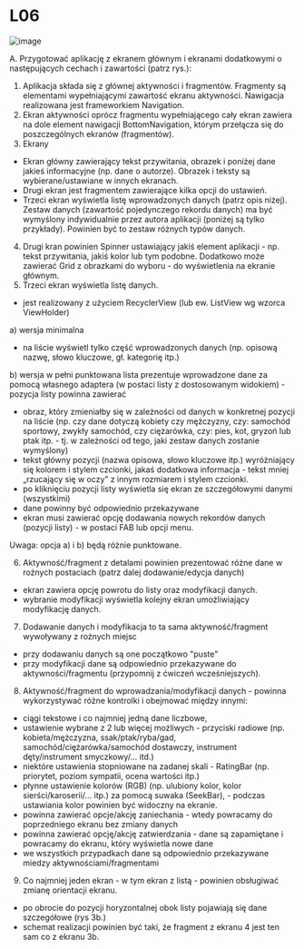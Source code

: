 # L06
![image](https://user-images.githubusercontent.com/92735548/147852565-630697ab-056c-4793-8031-aeff2d86577c.png)

A. Przygotować aplikację z ekranem głównym i ekranami dodatkowymi o następujących cechach i zawartości (patrz rys.):

1. Aplikacja składa się z głównej aktywności i fragmentów. Fragmenty są elementami wypełniającymi zawartość ekranu aktywności. Nawigacja realizowana jest frameworkiem Navigation.
3. Ekran aktywności oprócz fragmentu wypełniającego cały ekran zawiera na dole element nawigacji BottomNavigation, którym przełącza się do poszczególnych ekranów (fragmentów).
4. Ekrany
- Ekran główny zawierający tekst przywitania, obrazek i poniżej dane jakieś informacyjne (np. dane o autorze). 
Obrazek i teksty są wybierane/ustawiane w innych ekranach.
- Drugi ekran jest fragmentem zawierające kilka opcji do ustawień.
- Trzeci ekran wyświetla listę wprowadzonych danych (patrz opis niżej).
Zestaw danych (zawartość pojedynczego rekordu danych) ma być wymyślony indywidualnie przez autora aplikacji (poniżej są tylko przykłady). Powinien być to zestaw różnych typów danych.
4. Drugi kran powinien Spinner ustawiający jakiś element aplikacji - np. tekst przywitania, jakiś kolor lub tym podobne.
Dodatkowo może zawierać Grid z obrazkami do wyboru - do wyświetlenia na ekranie głównym.
5. Trzeci ekran wyświetla listę danych.
- jest realizowany z użyciem RecyclerView (lub ew. ListView wg wzorca ViewHolder)

a) wersja minimalna
- na liście wyświetl tylko część wprowadzonych danych (np. opisową nazwę, słowo kluczowe, gł. kategorię itp.)

b) wersja w pełni punktowana
lista prezentuje wprowadzone dane za pomocą własnego adaptera (w postaci listy z dostosowanym widokiem) - pozycja listy powinna zawierać
- obraz, który zmieniałby się w zależności od danych w konkretnej pozycji na liście (np. czy dane dotyczą kobiety czy mężczyzny, czy: samochód sportowy, zwykły samochód, czy ciężarówka, czy: pies, kot, gryzoń lub ptak itp. - tj. w zależności od tego, jaki zestaw danych zostanie wymyślony)
- tekst główny pozycji (nazwa opisowa, słowo kluczowe itp.) wyróżniający się kolorem i stylem czcionki,
jakaś dodatkowa informacja - tekst mniej „rzucający się w oczy” z innym rozmiarem i stylem czcionki.
- po kliknięciu pozycji listy wyświetla się ekran ze szczegółowymi danymi (wszystkimi)
- dane powinny być odpowiednio przekazywane 
- ekran musi zawierać opcję dodawania nowych rekordów danych (pozycji listy) - w postaci FAB lub opcji menu.

Uwaga: opcja a) i b) będą różnie punktowane.

6. Aktywność/fragment z detalami powinien prezentować różne dane w rożnych postaciach (patrz dalej dodawanie/edycja danych)
- ekran zawiera opcję powrotu do listy oraz modyfikacji danych.
- wybranie modyfikacji wyświetla kolejny ekran umożliwiający modyfikację danych.
7. Dodawanie danych i modyfikacja to ta sama aktywność/fragment wywoływany z rożnych miejsc
- przy dodawaniu danych są one początkowo "puste"
- przy modyfikacji dane są odpowiednio przekazywane do aktywności/fragmentu (przypomnij z ćwiczeń wcześniejszych).
8. Aktywność/fragment do wprowadzania/modyfikacji danych - powinna wykorzystywać różne kontrolki i obejmować między innymi:
- ciągi tekstowe i co najmniej jedną dane liczbowe, 
- ustawienie wybrane z 2 lub więcej możliwych - przyciski radiowe (np. kobieta/mężczyzna, ssak/ptak/ryba/gad, samochód/ciężarówka/samochód dostawczy, instrument dęty/instrument smyczkowy/... itd.)
- niektóre ustawienia stopniowane na zadanej skali - RatingBar (np. priorytet, poziom sympatii, ocena wartości itp.)
- płynne ustawienie kolorów (RGB) (np. ulubiony kolor, kolor sierści/karoserii/... itp.) za pomocą suwaka (SeekBar), - podczas ustawiania kolor powinien być widoczny na ekranie.
- powinna zawierać opcje/akcję zaniechania - wtedy powracamy do poprzedniego ekranu bez zmiany danych
- powinna zawierać opcję/akcję zatwierdzania - dane są zapamiętane i powracamy do ekranu, który wyświetla nowe dane
- we wszystkich przypadkach dane są odpowiednio przekazywane miedzy aktywnościami/fragmentami
9. Co najmniej jeden ekran - w tym ekran z listą - powinien obsługiwać zmianę orientacji ekranu.
- po obrocie do pozycji horyzontalnej obok listy pojawiają się dane szczegółowe (rys 3b.)
- schemat realizacji powinien być taki, że fragment z ekranu 4 jest ten sam co z ekranu 3b.
